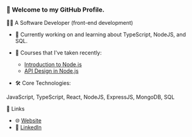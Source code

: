 ### 👋 Welcome to my GitHub Profile. 

👨‍💻️ A Software Developer (front-end development) 

- 🔭 Currently working on and learning about TypeScript, NodeJS, and SQL. 
- 🌱 Courses that I've taken recently:
    - [Introduction to Node.js](https://frontendmasters.com/courses/node-js-v3/)
    - [API Design in Node.js](https://frontendmasters.com/courses/api-design-nodejs-v4/)
  
- 🛠️ Core Technologies:
<p>JavaScript, TypeScript, React, NodeJS, ExpressJS, MongoDB, SQL</p>


🔗 Links
- 🌐 [Website](https://usman-ubaid.github.io/portfolio/)
- 💼 [LinkedIn](https://www.linkedin.com/in/usmanubaid/)


